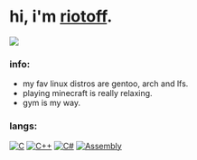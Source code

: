 # hi, i'm [riotoff](https://t.me/terpila898).

[![](https://komarev.com/ghpvc/?username=RIOTOFF&logo=github&style=for-the-badge&color=202020)](https://github.com/RiotOff)
<br />

### info:
- my fav linux distros are gentoo, arch and lfs.
- playing minecraft is really relaxing.
- gym is my way.
### langs:
[![C](https://img.shields.io/badge/-C-202020?style=for-the-badge&logo=C)](https://wikipedia.org/wiki/C_(programming_language))
[![C++](https://img.shields.io/badge/-C++-202020?style=for-the-badge&logo=C++)](https://wikipedia.org/wiki/C++)
[![C#](https://img.shields.io/badge/-CSharp-202020?style=for-the-badge&logo=CSharp)](https://wikipedia.org/wiki/C_Sharp_(programming_language))
[![Assembly](https://img.shields.io/badge/-Assembly-202020?style=for-the-badge&logo=Assembly)](https://wikipedia.org/wiki/Assembly_language)

<!--START_SECTION:waka-->
<!--END_SECTION:waka-->
